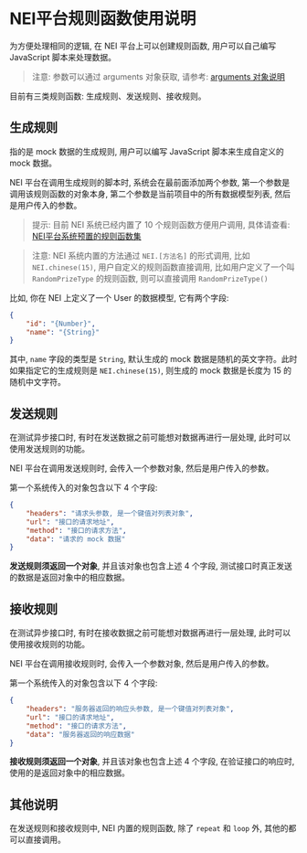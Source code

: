 # NEI平台规则函数使用说明

为方便处理相同的逻辑, 在 NEI 平台上可以创建规则函数, 用户可以自己编写 JavaScript 脚本来处理数据。

>注意: 参数可以通过 arguments 对象获取, 请参考: [arguments 对象说明](https://developer.mozilla.org/zh-CN/docs/Web/JavaScript/Reference/Functions/arguments)

目前有三类规则函数: 生成规则、发送规则、接收规则。

## 生成规则

指的是 mock 数据的生成规则, 用户可以编写 JavaScript 脚本来生成自定义的 mock 数据。

NEI 平台在调用生成规则的脚本时, 系统会在最前面添加两个参数, 第一个参数是调用该规则函数的对象本身, 第二个参数是当前项目中的所有数据模型列表, 然后是用户传入的参数。

>提示: 目前 NEI 系统已经内置了 10 个规则函数方便用户调用, 具体请查看: [NEI平台系统预置的规则函数集](./NEI平台系统预置的规则函数集.md)

>注意: NEI 系统内置的方法通过 `NEI.[方法名]` 的形式调用, 比如 `NEI.chinese(15)`, 用户自定义的规则函数直接调用, 比如用户定义了一个叫 `RandomPrizeType` 的规则函数, 则可以直接调用 `RandomPrizeType()`

比如, 你在 NEI 上定义了一个 User 的数据模型, 它有两个字段:

```json
{
    "id": "{Number}",
    "name": "{String}"
}
```

其中, `name` 字段的类型是 `String`, 默认生成的 mock 数据是随机的英文字符。此时如果指定它的生成规则是 `NEI.chinese(15)`, 则生成的 mock 数据是长度为 15 的随机中文字符。


## 发送规则

在测试异步接口时, 有时在发送数据之前可能想对数据再进行一层处理, 此时可以使用发送规则的功能。

NEI 平台在调用发送规则时, 会传入一个参数对象, 然后是用户传入的参数。

第一个系统传入的对象包含以下 4 个字段:

```json
{
    "headers": "请求头参数, 是一个键值对列表对象",
    "url": "接口的请求地址",
    "method": "接口的请求方法",
    "data": "请求的 mock 数据"
}
```

**发送规则须返回一个对象**, 并且该对象也包含上述 4 个字段, 测试接口时真正发送的数据是返回对象中的相应数据。


## 接收规则

在测试异步接口时, 有时在接收数据之前可能想对数据再进行一层处理, 此时可以使用接收规则的功能。

NEI 平台在调用接收规则时, 会传入一个参数对象, 然后是用户传入的参数。

第一个系统传入的对象包含以下 4 个字段:

```json
{
    "headers": "服务器返回的响应头参数, 是一个键值对列表对象",
    "url": "接口的请求地址",
    "method": "接口的请求方法",
    "data": "服务器返回的响应数据"
}
```

**接收规则须返回一个对象**, 并且该对象也包含上述 4 个字段, 在验证接口的响应时, 使用的是返回对象中的相应数据。


## 其他说明

在发送规则和接收规则中, NEI 内置的规则函数, 除了 `repeat` 和 `loop` 外, 其他的都可以直接调用。








